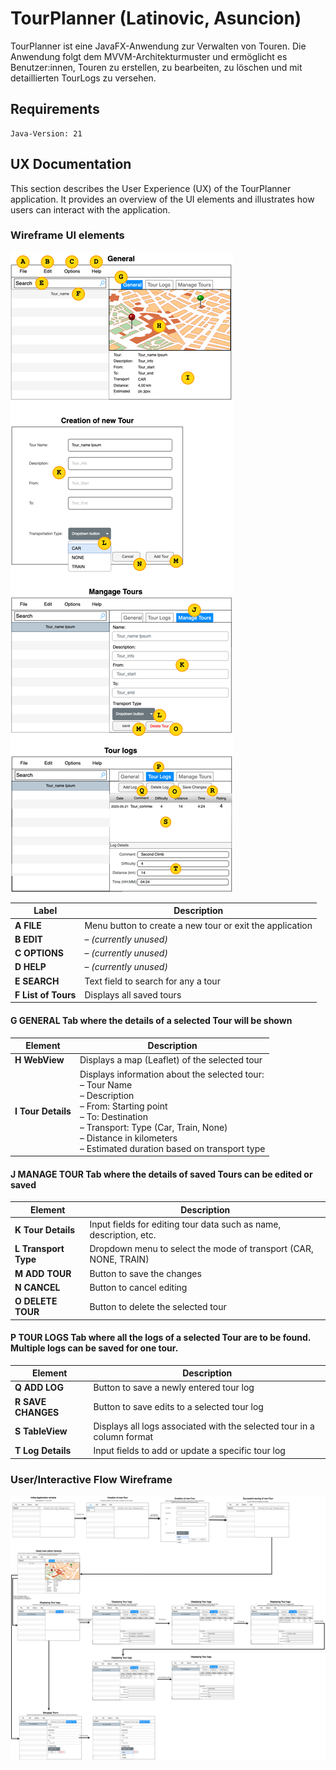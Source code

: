 # TourPlanner (Latinovic, Asuncion)

TourPlanner ist eine JavaFX-Anwendung zur Verwalten von Touren.
Die Anwendung folgt dem MVVM-Architekturmuster und ermöglicht es Benutzer:innen, Touren zu erstellen,
zu bearbeiten, zu löschen und mit detaillierten TourLogs zu versehen.

## Requirements
```
Java-Version: 21
```

## UX Documentation

This section describes the User Experience (UX) of the TourPlanner application.
It provides an overview of the UI elements and illustrates how users can interact with the application.

### Wireframe UI elements
![Picture UI elements](TPUIelements.png)

| Label               | Description                                              |
| ------------------- |----------------------------------------------------------|
| **A FILE**          | Menu button to create a new tour or exit the application |
| **B EDIT**          | – *(currently unused)*                                   |
| **C OPTIONS**       | – *(currently unused)*                                   |
| **D HELP**          | – *(currently unused)*                                   |
| **E SEARCH**        | Text field to search for any a tour                      |
| **F List of Tours** | Displays all saved tours                                 |

#### G GENERAL Tab where the details of a selected Tour will be shown  
| Element            | Description                                                                                                                                                                                                                                      |
|--------------------|--------------------------------------------------------------------------------------------------------------------------------------------------------------------------------------------------------------------------------------------------|
| **H WebView**      | Displays a map (Leaflet) of the selected tour                                                                                                                                                                                                    |
| **I Tour Details** | Displays information about the selected tour:<br>– Tour Name<br>– Description<br>– From: Starting point<br>– To: Destination<br>– Transport: Type (Car, Train, None)<br>– Distance in kilometers<br>– Estimated duration based on transport type |

#### J MANAGE TOUR Tab where the details of saved Tours can be edited or saved  
| Element              | Description                                                       |
| -------------------- |-------------------------------------------------------------------|
| **K Tour Details**   | Input fields for editing tour data such as name, description, etc. |
| **L Transport Type** | Dropdown menu to select the mode of transport (CAR, NONE, TRAIN)  |
| **M ADD TOUR**       | Button to save the changes                                        |
| **N CANCEL**         | Button to cancel editing                                          |
| **O DELETE TOUR**    | Button to delete the selected tour                    |

#### P TOUR LOGS	Tab where all the logs of a selected Tour are to be found. Multiple logs can be saved for one tour.  
| Element            | Description                                                            |
|--------------------| ---------------------------------------------------------------------- |
| **Q ADD LOG**      | Button to save a newly entered tour log                                |
| **R SAVE CHANGES** | Button to save edits to a selected tour log                            |
| **S TableView**    | Displays all logs associated with the selected tour in a column format |
| **T Log Details**  | Input fields to add or update a specific tour log                      |
 

### User/Interactive Flow Wireframe  
![Pic Wireframe](TPWireframe.png)